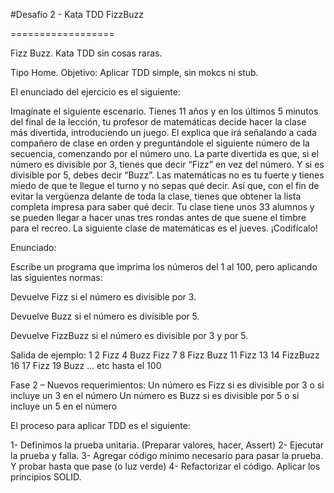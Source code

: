 ﻿#Desafío 2 - Kata TDD FizzBuzz

==================

Fizz Buzz. Kata TDD sin cosas raras.

Tipo Home. Objetivo: Aplicar TDD simple, sin mokcs ni stub.


El enunciado del ejercicio es el siguiente: 

Imagínate el siguiente escenario. Tienes 11 años y en los últimos 5 minutos del final de la lección, tu profesor de matemáticas decide hacer la clase más divertida, introduciendo un juego. El explica que irá señalando a cada compañero de clase en orden y preguntándole el siguiente número de la secuencia, comenzando por el número uno. La parte divertida es que, si el número es divisible por 3, tienes que decir “Fizz” en vez del número. Y si es divisible por 5, debes decir “Buzz”. Las matemáticas no es tu fuerte y tienes miedo de que te llegue el turno y no sepas qué decir. Así que, con el fin de evitar la vergüenza delante de toda la clase, tienes que obtener la lista completa impresa para saber qué decir. Tu clase tiene unos 33 alumnos y se pueden llegar a hacer unas tres rondas antes de que suene el timbre para el recreo. La siguiente clase de matemáticas es el jueves. ¡Codifícalo!


Enunciado:

Escribe un programa que imprima los números del 1 al 100, pero aplicando las siguientes normas:

Devuelve Fizz si el número es divisible por 3.

Devuelve Buzz si el número es divisible por 5.

Devuelve FizzBuzz si el número es divisible por 3 y por 5.

Salida de ejemplo: 1 2 Fizz 4 Buzz Fizz 7 8 Fizz Buzz 11 Fizz 13 14 FizzBuzz 16 17 Fizz 19 Buzz … etc hasta el 100


Fase 2 – Nuevos requerimientos:
Un número es Fizz si es divisible por 3 o si incluye un 3 en el número
Un número es Buzz si es divisible por 5 o si incluye un 5 en el número


El proceso para aplicar TDD es el siguiente:

1- Definimos la prueba unitaria. (Preparar valores, hacer, Assert)
2- Ejecutar la prueba y falla.
3- Agregar código mínimo necesario para pasar la prueba. Y probar hasta que pase (o luz verde)
4- Refactorizar el código. Aplicar los principios SOLID.

